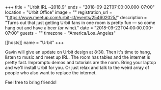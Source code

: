 +++
title = "Urbit IRL ~2018.9"
ends = "2018-09-22T07:00:00.000-07:00"
location = "Urbit Office"
image = ""
registration_url = "https://www.meetup.com/urbit-sf/events/254602025/"
description = "Turns out that just getting Urbit fans in one room is pretty fun — so come hang out and have a beer (or wine)."
date = "2018-09-22T04:00:00.000-07:00"
guests = ""
timezone = "America/Los_Angeles"

[[hosts]]
name = "Urbit"
+++

Gavin will give an update on Urbit design at 8:30. Then it's time to hang, listen to music and meet up IRL. The room has tables and the internet is pretty fast. Impromptu demos and tutorials are the norm. Bring your laptop and we'll install Urbit for you. Or just relax and talk to the weird array of people who also want to replace the internet.

Feel free to bring friends!

